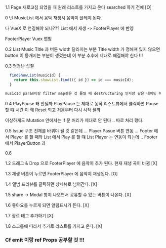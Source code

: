 1.1 Page 새로고침 되었을 때 원래 리스트를 가지고 온다 searched 하기 전에 [O]

0 번
MusicList 에서 음악 재생시 음악이 플레이 된다.

다 VueX 로 연결해야 되나???
List 에서 재생 -> FooterPlayer 에 반영

FooterPlayer Vuex 맵핑

0.2 List Music Title 과 버튼 width 달라지는 부분
Title width 가 정해져 있지 않으면 button 이 뭉개지는 부분이 생겼는데 이 부분 추후에 제대로 해결해야 한다 !!!

0.3
엄청난 삽질

```js
  findShowList(musicId) {
    return this.showList.find(({ id }) => id === musicId);
  }

musicId param이랑 filter map같은 것 돌릴 때 destructuring 인자랑 같은 네이밍 하지 말자 ㅜ 겹쳐가지고 무조건 true !!!
```

0.4 PlayPause 왜 안될까
PlayPause 는 제대로 동작
리스트뷰에서 클릭하면 Pause 할 떄 시간 이 왜 Reset 되고 처음부터 다시 시작 될까

이상하게도 Mutation 안에서는 if 문 처리가 제대로 안 된다 ..
따로 처리 했다.

0.5 Issue 구조 전체를 바꿔야 될 것 같은데 ...
Player Pasue 버튼 연동 ...
Footer 에서 Player 를 할 때와 List 에서 Play 를 할 떄
List Player 는 연동이 되는데 ..
Footer 에서 PlayerButton 과

0.6

1.2 드래그 & Drop 으로 FooterPlayer 에 음악이 추가 된다. 현재 재생 곡이 바뀜 [X]

1.3 재생 버튼이 누르면 FooterPlayer 에 음악이 재생된다. [O]

1.4 앨범 프리뷰를 클릭하면 상세뷰로 넘어간다.
[X]

1.5 share -> Modal 창이 나오면서 공유할 수 있는 버튼이 나온다. [X]

1.6 좋아요를 누르게 되면 알림표시가 뜬다. [X]

1.7 장르 태그 추가하기 [X]

1.8 스크롤에 따라서 추가로 리스트를 가지고 온다. [X]

### Cf emit 이랑 ref Props 공부할 것 !!!
